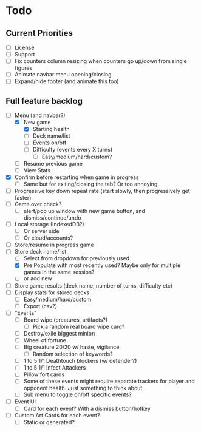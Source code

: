 # Todo

## Current Priorities

- [ ] License
- [ ] Support
- [ ] Fix counters column resizing when counters go up/down from single figures
- [ ] Animate navbar menu opening/closing
- [ ] Expand/hide footer (and animate this too)

## Full feature backlog

- [ ] Menu (and navbar?)
    - [x] New game
        - [x] Starting health
        - [ ] Deck name/list
        - [ ] Events on/off
        - [ ] Difficulty (events every X turns)
            - [ ] Easy/medium/hard/custom?
    - [ ] Resume previous game
    - [ ] View Stats
- [x] Confirm before restarting when game in progress
    - [ ] Same but for exiting/closing the tab? Or too annoying
- [ ] Progressive key down repeat rate (start slowly, then progressively get faster)
- [ ] Game over check?
    - [ ] alert/pop up window with new game button, and dismiss/continue/undo 
- [ ] Local storage (IndexedDB?)
    - [ ] Or server side
    - [ ] Or cloud/accounts?
- [ ] Store/resume in progress game
- [ ] Store deck name/list
    - [ ] Select from dropdown for previously used
    - [x] Pre Populate with most recently used? Maybe only for multiple games in the same session?
    - [ ] or add new
- [ ] Store game results (deck name, number of turns, difficulty etc)
- [ ] Display stats for stored decks
    - [ ] Easy/medium/hard/custom
    - [ ] Export (csv?)
- [ ] "Events"
    - [ ] Board wipe (creatures, artifacts?)
        - [ ] Pick a random real board wipe card?
    - [ ] Destroy/exile biggest minion
    - [ ] Wheel of fortune
    - [ ] Big creature 20/20 w/ haste, vigilance
        - [ ] Random selection of keywords?
    - [ ] 1 to 5 1/1 Deathtouch blockers (w/ defender?)
    - [ ] 1 to 5 1/1 Infect Attackers
    - [ ] Pillow fort cards
    - [ ] Some of these events might require separate trackers for player and opponent health. Just something to think about
    - [ ] Sub menu to toggle on/off specific events?
- [ ] Event UI
    - [ ] Card for each event? With a dismiss button/hotkey
- [ ] Custom Art Cards for each event?
    - [ ] Static or generated?
